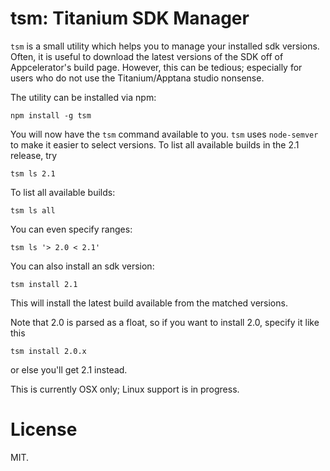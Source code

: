 # tsm: Titanium SDK Manager

`tsm` is a small utility which helps you to manage your installed sdk versions.
Often, it is useful to download the latest versions of the SDK off of
Appcelerator's build page.  However, this can be tedious; especially for users
who do not use the Titanium/Apptana studio nonsense.

The utility can be installed via npm:

`npm install -g tsm`

You will now have the `tsm` command available to you.  `tsm` uses `node-semver`
to make it easier to select versions.  To list all available builds in the
2.1 release, try

`tsm ls 2.1`

To list all available builds:

`tsm ls all`

You can even specify ranges:

`tsm ls '> 2.0 < 2.1'`

You can also install an sdk version:

`tsm install 2.1`

This will install the latest build available from the matched versions.

Note that 2.0 is parsed as a float, so if you want to install 2.0, specify it
like this

`tsm install 2.0.x`

or else you'll get 2.1 instead.

This is currently OSX only; Linux support is in progress.

# License

MIT.
